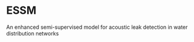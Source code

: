 # ESSM
An enhanced semi-supervised model for acoustic leak detection in water distribution networks
